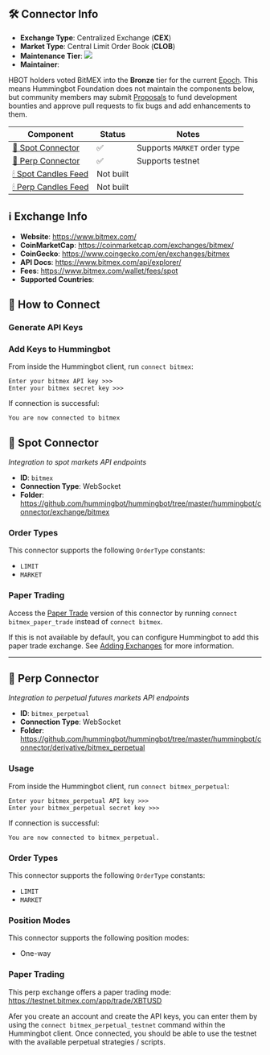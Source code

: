 ## 🛠 Connector Info

- **Exchange Type**: Centralized Exchange (**CEX**)
- **Market Type**: Central Limit Order Book (**CLOB**)
- **Maintenance Tier**: ![](https://img.shields.io/static/v1?label=Hummingbot&message=BRONZE&color=green)
- **Maintainer**: 

HBOT holders voted BitMEX into the **Bronze** tier for the current [Epoch](/governance/epochs). This means Hummingbot Foundation does not maintain the components below, but community members may submit [Proposals](/governance/proposals) to fund development bounties and approve pull requests to fix bugs and add enhancements to them.

| Component | Status | Notes | 
| --------- | ------ | ----- |
| [🔀 Spot Connector](#spot-connector) | ✅ | Supports `MARKET` order type
| [🔀 Perp Connector](#perp-connector) | ✅ | Supports testnet
| [🕯 Spot Candles Feed](#spot-candles-feed) | Not built | 
| [🕯 Perp Candles Feed](#perp-candles-feed) | Not built | 

## ℹ️ Exchange Info

- **Website**: <https://www.bitmex.com/>
- **CoinMarketCap**: <https://coinmarketcap.com/exchanges/bitmex/>
- **CoinGecko**: <https://www.coingecko.com/en/exchanges/bitmex>
- **API Docs**: <https://www.bitmex.com/api/explorer/>
- **Fees**: <https://www.bitmex.com/wallet/fees/spot>
- **Supported Countries**: 

## 🔑 How to Connect

### Generate API Keys



### Add Keys to Hummingbot

From inside the Hummingbot client, run `connect bitmex`:

```
Enter your bitmex API key >>>
Enter your bitmex secret key >>>
```

If connection is successful:

```
You are now connected to bitmex
```

## 🔀 Spot Connector
*Integration to spot markets API endpoints*

- **ID**: `bitmex`
- **Connection Type**: WebSocket
- **Folder**: <https://github.com/hummingbot/hummingbot/tree/master/hummingbot/connector/exchange/bitmex>

### Order Types

This connector supports the following `OrderType` constants:

- `LIMIT`
- `MARKET`

### Paper Trading

Access the [Paper Trade](/global-configs/paper-trade/) version of this connector by running `connect bitmex_paper_trade` instead of `connect bitmex`.

If this is not available by default, you can configure Hummingbot to add this paper trade exchange. See [Adding Exchanges](/global-configs/paper-trade/#adding-exchanges) for more information.

---

## 🔀 Perp Connector
*Integration to perpetual futures markets API endpoints*

- **ID**: `bitmex_perpetual`
- **Connection Type**: WebSocket
- **Folder**: <https://github.com/hummingbot/hummingbot/tree/master/hummingbot/connector/derivative/bitmex_perpetual>

### Usage

From inside the Hummingbot client, run `connect bitmex_perpetual`:

```
Enter your bitmex_perpetual API key >>>
Enter your bitmex_perpetual secret key >>>
```

If connection is successful:
```
You are now connected to bitmex_perpetual.
```
### Order Types

This connector supports the following `OrderType` constants:

- `LIMIT`
- `MARKET`

### Position Modes

This connector supports the following position modes:

- One-way

### Paper Trading

This perp exchange offers a paper trading mode: <https://testnet.bitmex.com/app/trade/XBTUSD>

Afer you create an account and create the API keys, you can enter them by using the `connect bitmex_perpetual_testnet` command within the Hummingbot client. Once connected, you should be able to use the testnet with the available perpetual strategies / scripts.
